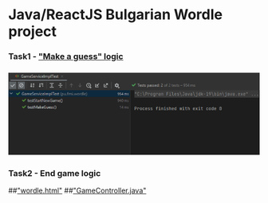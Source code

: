 # Java/ReactJS Bulgarian Wordle project


### Task1 - ["Make a guess" logic](https://github.com/ValentinIliev5/web-programming-course/blob/main/src/main/java/pu/fmi/wordle/logic/GameServiceImpl.java)

### ![test results](https://github.com/ValentinIliev5/web-programming-course/blob/main/screenshot/task1.png?raw=true)


### Task2 - End game logic 
##["wordle.html"](https://github.com/ValentinIliev5/web-programming-course/blob/main/src/main/resources/templates/wordle.html)
##["GameController.java"](https://github.com/ValentinIliev5/web-programming-course/blob/main/src/main/java/pu/fmi/wordle/web/GameController.java)
